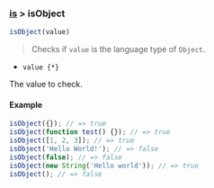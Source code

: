 ### [is](../) > isObject

```js
isObject(value)
```

> Checks if <code>value</code> is the language type of <code>Object</code>.

- <code>value {\*}</code>

The value to check.

#### Example
```js
isObject({}); // => true
isObject(function test() {}); // => true
isObject([1, 2, 3]); // => true
isObject('Hello World!'); // => false
isObject(false); // => false
isObject(new String('Hello world')); // => true
isObject(); // => false
```
